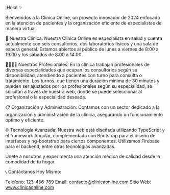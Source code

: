 ¡Hola! ✨

Bienvenidos a la Clínica Online, un proyecto innovador de 2024 enfocado en la atención de pacientes y la organización eficiente de especialistas de manera virtual.

🏥 Nuestra Clínica:
Nuestra Clínica Online es especialista en salud y cuenta actualmente con seis consultorios, dos laboratorios físicos y una sala de espera general. Estamos abiertos al público de lunes a viernes de 8:00 a 19:00 y los sábados de 8:00 a 14:00.

👩‍⚕️👨‍⚕️ Nuestros Profesionales:
En la clínica trabajan profesionales de diversas especialidades que ocupan los consultorios según su disponibilidad, atendiendo a pacientes con turno para consulta o tratamiento. Los turnos, que tienen una duración mínima de 30 minutos y pueden ser ajustados por los profesionales según su especialidad, se solicitan a través de nuestra web, donde se puede seleccionar al profesional o la especialidad deseada.

📋 Organización y Administración:
Contamos con un sector dedicado a la organización y administración de la clínica, asegurando un funcionamiento óptimo y eficiente.

🌐 Tecnología Avanzada:
Nuestra web está diseñada utilizando TypeScript y el framework Angular, complementada con Bootstrap para el diseño de interfaces y ng-bootstrap para ciertos componentes. Utilizamos Firebase para el backend, entre otras tecnologías avanzadas.

Únete a nosotros y experimenta una atención médica de calidad desde la comodidad de tu hogar.

📞 Contáctanos Hoy Mismo:

Teléfono: 123-456-789
Email: contacto@clinicaonline.com
Sitio Web: www.clinicaonline.com
